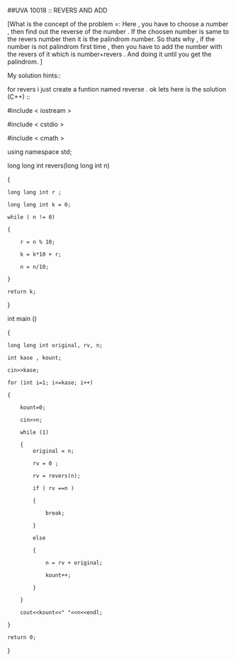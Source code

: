 ##UVA 10018 :: REVERS AND ADD

[What is the concept of the problem =: Here , you have to choose a number , then find out the reverse of the number . If the choosen number is same to the revers number then it is the palindrom number. So thats why , if the number is not palindrom first time , then you have to add the number with the revers of it which is number+revers . And doing it until you get the palindrom. ]

My solution hints::

for revers i just create a funtion named reverse . ok lets here is the solution (C++) ::

#include < iostream >

#include < cstdio >

#include < cmath >

using namespace std;

long long int revers(long long int n)

{

    long long int r ;
    
    long long int k = 0;
    
    while ( n != 0)
    
    {
    
        r = n % 10;
        
        k = k*10 + r;
        
        n = n/10;
        
    }
    
    return k;
    
}

int main ()

{

    long long int original, rv, n;
    
    int kase , kount;
    
    cin>>kase;
    
    for (int i=1; i<=kase; i++)
    
    {
    
        kount=0;
        
        cin>>n;
        
        while (1)
        
        {
            original = n;
            
            rv = 0 ;
            
            rv = revers(n);
            
            if ( rv ==n )
            
            {
            
                break;
                
            }
            
            else
            
            {
            
                n = rv + original;
                
                kount++;
                
            }
            
        }
        
        cout<<kount<<" "<<n<<endl;
        
    }
    
    return 0;
    
}

